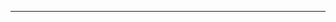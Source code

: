 <!--
CO_OP_TRANSLATOR_METADATA:
{
  "original_hash": "5bda4f2cfb3f11d2ced64f37350d8be5",
  "translation_date": "2025-08-28T20:34:55+00:00",
  "source_file": "README.md",
  "language_code": "sr"
}
-->


---

